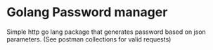 # Golang Password manager
Simple http go lang package that generates password based on json parameters. (See postman collections for valid requests)

